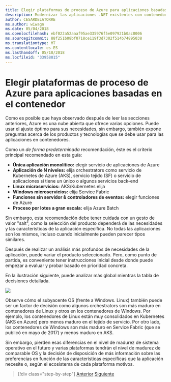 ```yaml
---
title: Elegir plataformas de proceso de Azure para aplicaciones basadas en el contenedor
description: Modernizar las aplicaciones .NET existentes con contenedores de Windows y de nube de Azure | Elegir plataformas de proceso de Azure para aplicaciones basadas en el contenedor
author: CESARDELATORRE
ms.author: wiwagn
ms.date: 05/04/2018
ms.openlocfilehash: ebf022a52aaaf95ae335976f5e097921b0ac8006
ms.sourcegitcommit: 88f251b08bf0718ce119f3d7302f514b74895038
ms.translationtype: MT
ms.contentlocale: es-ES
ms.lasthandoff: 05/10/2018
ms.locfileid: "33958015"
---
```

# <a name="choosing-azure-compute-platforms-for-container-based-applications"></a>Elegir plataformas de proceso de Azure para aplicaciones basadas en el contenedor

Como es posible que haya observado después de leer las secciones anteriores, Azure es una nube abierta que ofrece varias opciones. Puede usar el ajuste óptimo para sus necesidades, sin embargo, también expone preguntas acerca de los productos y tecnologías que se debe usar para las aplicaciones en contenedores.

Como un *de forma predeterminada* recomendación, éste es el criterio principal recomendado en esta guía:

  - **Única aplicación monolítico:** elegir servicio de aplicaciones de Azure
  - **Aplicación de N niveles:** elija orchestrators como servicio de Kubernetes de Azure (AKS), servicio tejido (SF) o servicio de aplicaciones si tiene un único o algunos servicios back-end
  - **Linux microservicios:** AKS/Kubernetes elija
  - **Windows microservicios:** elija Service Fabric
  - **Funciones sin servidor & controladores de eventos:** elegir funciones de Azure
  - **Proceso por lotes a gran escala:** elija Azure Batch

Sin embargo, esta recomendación debe tener cuidada con un gesto de valor "salt", como la selección del producto dependerá de las necesidades y las características de la aplicación específica. No todas las aplicaciones son los mismos, incluso cuando inicialmente pueden parecer tipos similares.

Después de realizar un análisis más profundos de necesidades de la aplicación, puede variar el producto seleccionado. Pero, como punto de partida, es conveniente tener instrucciones inicial desde donde puede empezar a evaluar y probar basado en prioridad concreta.

En la ilustración siguiente, puede analizar más global mientras la tabla de decisiones detallada.

![](./media/image8.5.png)

Observe cómo el subyacente OS (frente a Windows. Linux) también puede ser un factor de decisión como algunos orchestrators son más maduro en contenedores de Linux y otros en los contenedores de Windows. Por ejemplo, los contenedores de Linux están muy consolidados en Kubernetes (AKS en Azure) pero menos maduro en el tejido de servicio. Por otro lado, los contenedores de Windows son más maduro en Service Fabric (que se publicó en mayo de 2017) y menos maduro en AKS.

Sin embargo, pierden esas diferencias en el nivel de madurez de sistema operativo en el futuro y varias plataformas tendrán el nivel de madurez de comparable OS y la decisión de disposición de más información sobre las preferencias en función de las características específicas que la aplicación necesite o, según el ecosistema de cada plataforma motivos.


>[!div class="step-by-step"]
[Anterior](when-to-deploy-windows-containers-to-azure-container-service-kubernetes.md)
[Siguiente](build-resilient-services-ready-for-the-cloud-embrace-transient-failures-in-the-cloud.md)
